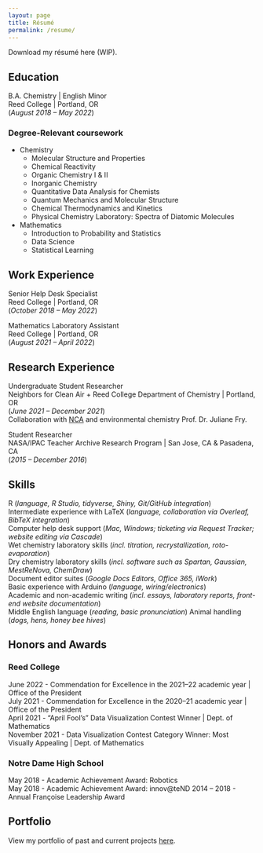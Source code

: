 ```yaml
---
layout: page
title: Résumé
permalink: /resume/
---
```


Download my r&eacute;sum&eacute; here (WIP). <!-- G note to self: remove phone number from uploaded resume -->

## Education  
B.A. Chemistry | English Minor  
Reed College | Portland, OR  
(<i>August 2018 – May 2022</i>)

### Degree-Relevant coursework
* Chemistry
	+ Molecular Structure and Properties
	+ Chemical Reactivity
	+ Organic Chemistry I & II
	+ Inorganic Chemistry
	+ Quantitative Data Analysis for Chemists
	+ Quantum Mechanics and Molecular Structure
	+ Chemical Thermodynamics and Kinetics
	+ Physical Chemistry Laboratory: Spectra of Diatomic Molecules
* Mathematics
	+ Introduction to Probability and Statistics
	+ Data Science
	+ Statistical Learning

<!--
<ul>
	<li>Chemistry
		<ul>
			<li>Molecular Structure and Properties</li>
			<li>Chemical Reactivity</li>
			<li>Organic Chemistry I & II</li>
			<li>Inorganic Chemistry</li>
			<li>Quantitative Data Analysis for Chemists</li>
			<li>Quantum Mechanics and Molecular Structure</li>
			<li>Chemical Thermodynamics and Kinetics</li>
			<li>Physical Chemistry Laboratory: Spectra of Diatomic Molecules</li>
		</ul>
	</li>
	<li>Mathematics
		<ul>
			<li>Introduction to Probability and Statistics</li>
			<li>Data Science</li>
			<li>Statistical Learning</li>
		</ul>
	</li>
</ul>
-->

## Work Experience
Senior Help Desk Specialist  
Reed College | Portland, OR  
(<i>October 2018 – May 2022</i>)

Mathematics Laboratory Assistant  
Reed College | Portland, OR  
(<i>August 2021 – April 2022</i>)

## Research Experience
Undergraduate Student Researcher  
Neighbors for Clean Air + Reed College Department of Chemistry | Portland, OR  
(<i>June 2021 – December 2021</i>)  
Collaboration with <a href="https://neighborsforcleanair.org/">NCA</a> and environmental chemistry Prof. Dr. Juliane Fry.

Student Researcher  
NASA/IPAC Teacher Archive Research Program | San Jose, CA & Pasadena, CA  
(<i>2015 – December 2016</i>)

## Skills
R (_language, R Studio, tidyverse, Shiny, Git/GitHub integration_)  
Intermediate experience with LaTeX (_language, collaboration via Overleaf, BibTeX integration_)  
Computer help desk support (_Mac, Windows; ticketing via Request Tracker; website editing via Cascade_)  
Wet chemistry laboratory skills (_incl. titration, recrystallization, roto-evaporation_)  
Dry chemistry laboratory skills (_incl. software such as Spartan, Gaussian, MestReNova, ChemDraw_)  
Document editor suites (_Google Docs Editors, Office 365, iWork_)  
Basic experience with Arduino (_language, wiring/electronics_)  
Academic and non-academic writing (_incl. essays, laboratory reports, front-end website documentation_)  
Middle English language (_reading, basic pronunciation_)
Animal handling (_dogs, hens, honey bee hives_)

## Honors and Awards
### Reed College
June 2022 - Commendation for Excellence in the 2021–22 academic year  |  Office of the President  
July 2021 - Commendation for Excellence in the 2020–21 academic year  |  Office of the President  
April 2021 - “April Fool’s” Data Visualization Contest Winner  |  Dept. of Mathematics  
November 2021 - Data Visualization Contest Category Winner: Most Visually Appealing  |  Dept. of Mathematics  

### Notre Dame High School
May 2018 - Academic Achievement Award: Robotics  
May 2018 - Academic Achievement Award: innov\@teND
2014 – 2018 - Annual Fran&ccedil;oise Leadership Award  

## Portfolio
View my portfolio of past and current projects <a href="/portfolio/">here</a>.
